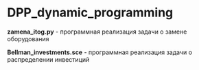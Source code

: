 # DPP_dynamic_programming
**zamena_itog.py** - программная реализация задачи о замене оборудования

**Bellman_investments.sce** - программная реализация задачи о распределении инвестиций
